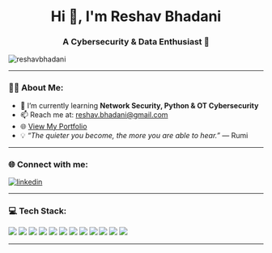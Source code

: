 <h1 align="center">Hi 👋, I'm Reshav Bhadani</h1>
<h3 align="center">A Cybersecurity & Data Enthusiast 🚀</h3>

<p align="left"> <img src="https://komarev.com/ghpvc/?username=reshavbhadani&label=Profile%20views&color=0e75b6&style=flat" alt="reshavbhadani" /> </p>

---

### 🧑‍💻 About Me:
- 🌱 I’m currently learning **Network Security, Python & OT Cybersecurity**
- 📫 Reach me at: reshav.bhadani@gmail.com
- 🌐 <a href="https://bespoke-lollipop-dcff79.netlify.app/" alt="Netlify Published">View My Portfolio</a>
- 💡 *“The quieter you become, the more you are able to hear.”* — Rumi

---

### 🌐 Connect with me:
<p align="left">
<a href="https://www.linkedin.com/in/reshav-bhadani-27abb498/" target="blank"><img align="center" src="https://img.shields.io/badge/LinkedIn-blue?style=for-the-badge&logo=linkedin" alt="linkedin" /></a>
</p>

---

### 💻 Tech Stack:
<p align="left">
  <img src="https://img.shields.io/badge/Cisco-2962FF?style=for-the-badge&logo=cisco&logoColor=white"/>
  <img src="https://img.shields.io/badge/Python-3776AB?style=for-the-badge&logo=python&logoColor=white"/>
  <img src="https://img.shields.io/badge/Linux-FCC624?style=for-the-badge&logo=linux&logoColor=black"/>
  <img src="https://img.shields.io/badge/SQL-4479A1?style=for-the-badge&logo=mysql&logoColor=white"/>
  <img src="https://img.shields.io/badge/Fortinet-ED1C24?style=for-the-badge&logo=fortinet&logoColor=white"/>
  <img src="https://img.shields.io/badge/Microsoft_Azure-0078D4?style=for-the-badge&logo=microsoftazure&logoColor=white"/>
  <img src="https://img.shields.io/badge/HTML5-E34F26?style=for-the-badge&logo=html5&logoColor=white"/>
  <img src="https://img.shields.io/badge/CSS3-1572B6?style=for-the-badge&logo=css3&logoColor=white"/>
  <img src="https://img.shields.io/badge/Power%20BI-F2C811?style=for-the-badge&logo=powerbi&logoColor=black"/>
  <img src="https://img.shields.io/badge/Canva-00C4CC?style=for-the-badge&logo=canva&logoColor=white"/>
  <img src="https://img.shields.io/badge/ServiceNow-1BB91F?style=for-the-badge&logo=servicenow&logoColor=white"/>
  <img src="https://img.shields.io/badge/UI%2FUX-Design-FF4088?style=for-the-badge"/>
</p>

---


